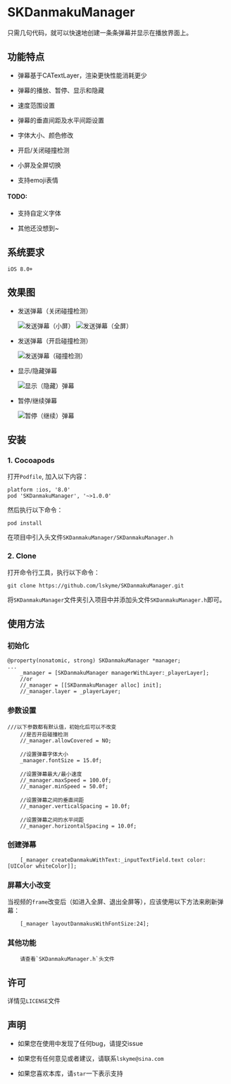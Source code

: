 # SKDanmakuManager

只需几句代码，就可以快速地创建一条条弹幕并显示在播放界面上。

## 功能特点
- 弹幕基于CATextLayer，渲染更快性能消耗更少

- 弹幕的播放、暂停、显示和隐藏

- 速度范围设置

- 弹幕的垂直间距及水平间距设置

- 字体大小、颜色修改

- 开启/关闭碰撞检测

- 小屏及全屏切换

- 支持emoji表情 

#### TODO:
- 支持自定义字体

- 其他还没想到~

## 系统要求
	iOS 8.0+
## 效果图
- 发送弹幕（关闭碰撞检测）

  ![发送弹幕（小屏）](https://github.com/lskyme/SKDanmakuManager/blob/master/Gif/%E6%95%88%E6%9E%9C%E5%9B%BE-%E5%8F%91%E9%80%81%E5%BC%B9%E5%B9%95%EF%BC%88%E5%B0%8F%E5%B1%8F%EF%BC%89.gif?raw=true)
  ![发送弹幕（全屏）](https://github.com/lskyme/SKDanmakuManager/blob/master/Gif/%E6%95%88%E6%9E%9C%E5%9B%BE-%E5%8F%91%E9%80%81%E5%BC%B9%E5%B9%95%EF%BC%88%E5%85%A8%E5%B1%8F%EF%BC%89.gif?raw=true)
  
- 发送弹幕（开启碰撞检测）

  ![发送弹幕（碰撞检测）](https://github.com/lskyme/SKDanmakuManager/blob/master/Gif/%E6%95%88%E6%9E%9C%E5%9B%BE-%E5%8F%91%E9%80%81%E5%BC%B9%E5%B9%95%EF%BC%88%E7%A2%B0%E6%92%9E%E6%A3%80%E6%B5%8B%EF%BC%89.gif?raw=true)

- 显示/隐藏弹幕

  ![显示（隐藏）弹幕](https://github.com/lskyme/SKDanmakuManager/blob/master/Gif/%E6%95%88%E6%9E%9C%E5%9B%BE-%E6%98%BE%E7%A4%BA%EF%BC%88%E9%9A%90%E8%97%8F%EF%BC%89%E5%BC%B9%E5%B9%95.gif?raw=true)

- 暂停/继续弹幕

  ![暂停（继续）弹幕](https://github.com/lskyme/SKDanmakuManager/blob/master/Gif/%E6%95%88%E6%9E%9C%E5%9B%BE-%E6%9A%82%E5%81%9C%EF%BC%88%E7%BB%A7%E7%BB%AD%EF%BC%89%E5%BC%B9%E5%B9%95.gif?raw=true)

## 安装
### 1. Cocoapods
打开`Podfile`, 加入以下内容：

```
platform :ios, '8.0'
pod 'SKDanmakuManager', '~>1.0.0'
```
然后执行以下命令：
```
pod install
```
在项目中引入头文件`SKDanmakuManager/SKDanmakuManager.h`
### 2. Clone
打开命令行工具，执行以下命令：

```
git clone https://github.com/lskyme/SKDanmakuManager.git
```
将`SKDanmakuManager`文件夹引入项目中并添加头文件`SKDanmakuManager.h`即可。
## 使用方法
### 初始化
```
@property(nonatomic, strong) SKDanmakuManager *manager;
...
    _manager = [SKDanmakuManager managerWithLayer:_playerLayer];
	//or
    //_manager = [[SKDanmakuManager alloc] init];
    //_manager.layer = _playerLayer;
```
### 参数设置
```
///以下参数都有默认值，初始化后可以不改变
	//是否开启碰撞检测
    //_manager.allowCovered = NO;
    
    //设置弹幕字体大小
    _manager.fontSize = 15.0f;
    
    //设置弹幕最大/最小速度
    //_manager.maxSpeed = 100.0f;
    //_manager.minSpeed = 50.0f;
    
    //设置弹幕之间的垂直间距
    //_manager.verticalSpacing = 10.0f;
    
    //设置弹幕之间的水平间距
    //_manager.horizontalSpacing = 10.0f;
```

### 创建弹幕
```
	[_manager createDanmakuWithText:_inputTextField.text color:[UIColor whiteColor]];
```

### 屏幕大小改变
当视频的`frame`改变后（如进入全屏、退出全屏等），应该使用以下方法来刷新弹幕：

```
	[_manager layoutDanmakusWithFontSize:24];
```
### 其他功能
```
	请查看`SKDanmakuManager.h`头文件
```
## 许可
详情见`LICENSE`文件
## 声明
- 如果您在使用中发现了任何bug，请提交issue

- 如果您有任何意见或者建议，请联系`lskyme@sina.com`

- 如果您喜欢本库，请`star`一下表示支持

